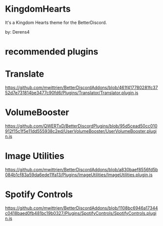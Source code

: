 # KingdomHearts
It's a Kingdom Hearts theme for the BetterDiscord.

by: Derens4

# recommended plugins

# Translate
https://github.com/mwittrien/BetterDiscordAddons/blob/461f417780281fc3752d7e731814be3477c90fd6/Plugins/Translator/Translator.plugin.js

# VolumeBooster
https://github.com/QWERTxD/BetterDiscordPlugins/blob/95d5cead50cc010912f15c1f5e11dd555938c2ed/UserVolumeBooster/UserVolumeBooster.plugin.js

# Image Utilities
https://github.com/mwittrien/BetterDiscordAddons/blob/a830baef8556fd5b084b1cf83a59da6ede11fa13/Plugins/ImageUtilities/ImageUtilities.plugin.js

# Spotify Controls
https://github.com/mwittrien/BetterDiscordAddons/blob/1108bc6946a17344c0418baed0fb481bc19b0327/Plugins/SpotifyControls/SpotifyControls.plugin.js